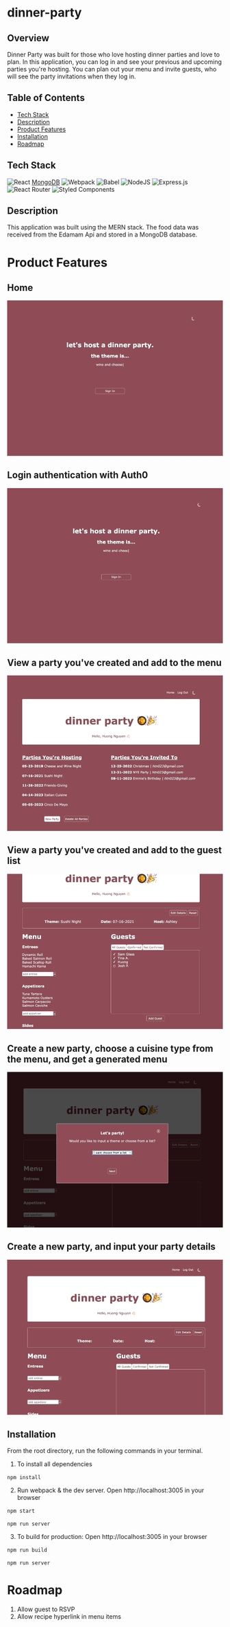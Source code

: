 # dinner-party

## Overview
Dinner Party was built for those who love hosting dinner parties and love to plan. In this application, you can log in and see your previous and upcoming parties you're hosting. You can plan out your menu and invite guests, who will see the party invitations when they log in.

## Table of Contents
* [Tech Stack](https://github.com/huongnguyen04/dinner-party/blob/main/README.md#tech-stack)  
* [Description](https://github.com/huongnguyen04/dinner-party/blob/main/README.md#description)  
* [Product Features](https://github.com/huongnguyen04/dinner-party/blob/main/README.md#product-features)  
* [Installation](https://github.com/huongnguyen04/dinner-party/blob/main/README.md#installation)  
* [Roadmap](https://github.com/huongnguyen04/dinner-party/blob/main/README.md#installation)  

## Tech Stack
![React](https://img.shields.io/badge/react-%2320232a.svg?style=for-the-badge&logo=react&logoColor=%2361DAFB)
[MongoDB](https://img.shields.io/badge/MongoDB-%234ea94b.svg?style=for-the-badge&logo=mongodb&logoColor=white)
![Webpack](https://img.shields.io/badge/webpack-%238DD6F9.svg?style=for-the-badge&logo=webpack&logoColor=black)
![Babel](https://img.shields.io/badge/Babel-F9DC3e?style=for-the-badge&logo=babel&logoColor=black)
![NodeJS](https://img.shields.io/badge/node.js-6DA55F?style=for-the-badge&logo=node.js&logoColor=white)
![Express.js](https://img.shields.io/badge/express.js-%23404d59.svg?style=for-the-badge&logo=express&logoColor=%2361DAFB)
![React Router](https://img.shields.io/badge/React_Router-CA4245?style=for-the-badge&logo=react-router&logoColor=white)
![Styled Components](https://img.shields.io/badge/styled--components-DB7093?style=for-the-badge&logo=styled-components&logoColor=white)

## Description
This application was built using the MERN stack. The food data was received from the Edamam Api and stored in a MongoDB database.

# Product Features
## Home
![](./readMeGifs/login.gif)

## Login authentication with Auth0
![](./readMeGifs/loggedIn.gif)

## View a party you've created and add to the menu
![](./readMeGifs/menuDemo.gif)

## View a party you've created and add to the guest list
![](./readMeGifs/guestDemo.gif)

## Create a new party, choose a cuisine type from the menu, and get a generated menu
![](./readMeGifs/menuGeneratorDemo.gif)

## Create a new party, and input your party details
![](./readMeGifs/PartyCreationDemo.gif)

## Installation
From the root directory, run the following commands in your terminal.

1. To install all dependencies

```
npm install
```

2. Run webpack & the dev server. Open http://localhost:3005 in your browser
```
npm start
```
```
npm run server
```
3. To build for production: Open http://localhost:3005 in your browser
 ```
npm run build
```
 ```
npm run server
```

# Roadmap
1. Allow guest to RSVP
2. Allow recipe hyperlink in menu items
